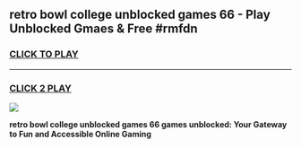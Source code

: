 
## retro bowl college unblocked games 66 - Play Unblocked Gmaes & Free #rmfdn
<h3>
<a href="https://news.freeplayer.one?title=retro_bowl_college_unblocked_games_66&ref=24F">CLICK TO PLAY</a></h3>
<hr>

<h3>
<a href="https://news.freeplayer.one?title=retro_bowl_college_unblocked_games_66&ref=24F">CLICK 2 PLAY</a>
  
</h3>

<a href="https://news.freeplayer.one?title=retro_bowl_college_unblocked_games_66&ref=24F/"><img src="https://clearcache.store/games.png"></a>


**retro bowl college unblocked games 66 games unblocked: Your Gateway to Fun and Accessible Online Gaming**
